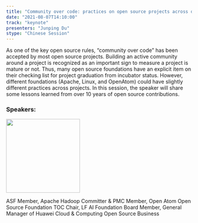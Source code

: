 ```yaml
---
title: "Community over code: practices on open source projects across different foundations"
date: "2021-08-07T14:10:00"
track: "keynote"
presenters: "Junping Du"
stype: "Chinese Session"
---
```

As one of the key open source rules, “community over code” has been accepted by most open source projects. Building an active community around a project is recognized as an important sign to measure a project is mature or not. Thus, many open source foundations have an explicit item on their checking list for project graduation from incubator status. However, different foundations (Apache, Linux, and OpenAtom) could have slightly different practices across projects. In this session, the speaker will share some lessons learned from over 10 years of open source contributions.

### Speakers:

<img src="images/speaker/Du-Junping.png" width="200"/>

ASF Member, Apache Hadoop Committer & PMC Member, Open Atom Open Source Foundation TOC Chair, LF AI Foundation Board Member, General Manager of Huawei Cloud & Computing Open Source Business
